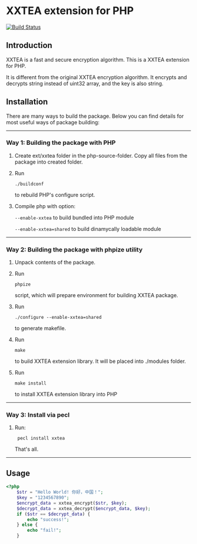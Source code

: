 # XXTEA extension for PHP

[![Build Status](https://travis-ci.org/xxtea/xxtea-pecl.svg?branch=master)](https://travis-ci.org/xxtea/xxtea-pecl)

## Introduction

XXTEA is a fast and secure encryption algorithm. This is a XXTEA extension for PHP.

It is different from the original XXTEA encryption algorithm. It encrypts and decrypts string instead of uint32 array, and the key is also string.

## Installation

There are many ways to build the package. Below you can find details for most
useful ways of package building:

-----------------------------------------------------------------------------
### Way 1: Building the package with PHP

1.  Create ext/xxtea folder in the php-source-folder. Copy all files
    from the package into created folder.

2.  Run

        ./buildconf

    to rebuild PHP's configure script.

3.  Compile php with option:

    `--enable-xxtea` to build bundled into PHP module

    `--enable-xxtea=shared` to build dinamycally loadable module

-----------------------------------------------------------------------------
### Way 2: Building the package with phpize utility

1.  Unpack contents of the package.

2.  Run

        phpize

    script, which will prepare environment for building XXTEA package.

3.  Run

        ./configure --enable-xxtea=shared

    to generate makefile.

4.  Run

        make

    to build XXTEA extension library. It will be placed into
    ./modules folder.

5.  Run

        make install

    to install XXTEA extension library into PHP

-----------------------------------------------------------------------------
### Way 3: Install via pecl

1. Run:

        pecl install xxtea

    That's all.
-----------------------------------------------------------------------------
## Usage

```php
<?php
    $str = "Hello World! 你好，中国！";
    $key = "1234567890";
    $encrypt_data = xxtea_encrypt($str, $key);
    $decrypt_data = xxtea_decrypt($encrypt_data, $key);
    if ($str == $decrypt_data) {
        echo "success!";
    } else {
        echo "fail!";
    }
```
